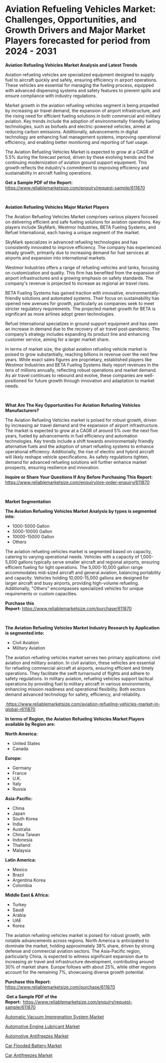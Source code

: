<p><h1>Aviation Refueling Vehicles Market: Challenges, Opportunities, and Growth Drivers and Major Market Players forecasted for period from 2024 - 2031</h1></p><p><strong>Aviation Refueling Vehicles Market Analysis and Latest Trends</strong></p>
<p><p>Aviation refueling vehicles are specialized equipment designed to supply fuel to aircraft quickly and safely, ensuring efficiency in airport operations. These vehicles are essential for managing the fueling process, equipped with advanced dispensing systems and safety features to prevent spills and ensure compliance with industry regulations. </p><p>Market growth in the aviation refueling vehicles segment is being propelled by increasing air travel demand, the expansion of airport infrastructure, and the rising need for efficient fueling solutions in both commercial and military aviation. Key trends include the adoption of environmentally friendly fueling technologies, such as biofuels and electric-powered vehicles, aimed at reducing carbon emissions. Additionally, advancements in digital technology are enhancing fuel management systems, improving operational efficiency, and enabling better monitoring and reporting of fuel usage.</p><p>The Aviation Refueling Vehicles Market is expected to grow at a CAGR of 5.5% during the forecast period, driven by these evolving trends and the continuing modernization of aviation ground support equipment. This growth reflects the industry's commitment to improving efficiency and sustainability in aircraft fueling operations.</p></p>
<p><strong>Get a Sample PDF of the Report:&nbsp;</strong> <a href="https://www.reliablemarketsize.com/enquiry/request-sample/611870?utm_campaign=1133&utm_medium=2&utm_source=Github&utm_content=ia&utm_term=10122024&utm_id=aviation-refueling-vehicles">https://www.reliablemarketsize.com/enquiry/request-sample/611870</a></p>
<p>&nbsp;</p>
<p><strong>Aviation Refueling Vehicles Major Market Players</strong></p>
<p><p>The Aviation Refueling Vehicles Market comprises various players focused on delivering efficient and safe fueling solutions for aviation operations. Key players include SkyMark, Westmor Industries, BETA Fueling Systems, and Refuel International, each having a unique segment of the market.</p><p>SkyMark specializes in advanced refueling technologies and has consistently innovated to improve efficiency. The company has experienced steady growth, primarily due to increasing demand for fuel services at airports and expansion into international markets.</p><p>Westmor Industries offers a range of refueling vehicles and tanks, focusing on customization and quality. This firm has benefited from the expansion of airport infrastructures and a growing emphasis on safety standards. The company's revenue is projected to increase as regional air travel rises.</p><p>BETA Fueling Systems has gained traction with innovative, environmentally-friendly solutions and automated systems. Their focus on sustainability has opened new avenues for growth, particularly as companies seek to meet stricter regulatory requirements. The projected market growth for BETA is significant as more airlines adopt green technologies.</p><p>Refuel International specializes in ground support equipment and has seen an increase in demand due to the recovery of air travel post-pandemic. The company’s strategy includes expanding its product line and enhancing customer service, aiming for a larger market share.</p><p>In terms of market size, the global aviation refueling vehicle market is poised to grow substantially, reaching billions in revenue over the next few years. While exact sales figures are proprietary, established players like Westmor Industries and BETA Fueling Systems likely report revenues in the tens of millions annually, reflecting robust operations and market demand. As air travel continues to rebound and evolve, these companies are well-positioned for future growth through innovation and adaptation to market needs.</p></p>
<p>&nbsp;</p>
<p><strong>What Are The Key Opportunities For Aviation Refueling Vehicles Manufacturers?</strong></p>
<p><p>The Aviation Refueling Vehicles market is poised for robust growth, driven by increasing air travel demand and the expansion of airport infrastructure. The market is expected to grow at a CAGR of around 5% over the next five years, fueled by advancements in fuel efficiency and automation technologies. Key trends include a shift towards environmentally friendly alternative fuels and the adoption of smart refueling systems to enhance operational efficiency. Additionally, the rise of electric and hybrid aircraft will likely reshape vehicle specifications. As safety regulations tighten, demand for advanced refueling solutions will further enhance market prospects, ensuring resilience and innovation.</p></p>
<p><strong>Inquire or Share Your Questions If Any Before Purchasing This Report:</strong> <a href="https://www.reliablemarketsize.com/enquiry/pre-order-enquiry/611870?utm_campaign=1133&utm_medium=2&utm_source=Github&utm_content=ia&utm_term=10122024&utm_id=aviation-refueling-vehicles">https://www.reliablemarketsize.com/enquiry/pre-order-enquiry/611870</a></p>
<p>&nbsp;</p>
<p><strong>Market Segmentation</strong></p>
<p><strong>The Aviation Refueling Vehicles Market Analysis by types is segmented into:</strong></p>
<p><ul><li>1000-5000 Gallon</li><li>5000-10000 Gallon</li><li>10000-15000 Gallon</li><li>Others</li></ul></p>
<p><p>The aviation refueling vehicles market is segmented based on capacity, catering to varying operational needs. Vehicles with a capacity of 1,000-5,000 gallons typically serve smaller aircraft and regional airports, ensuring efficient fueling for light operations. The 5,000-10,000 gallon range accommodates mid-sized aircraft and general aviation, balancing portability and capacity. Vehicles holding 10,000-15,000 gallons are designed for larger aircraft and busy airports, providing high-volume refueling. Additionally, "Others" encompasses specialized vehicles for unique requirements or custom capacities.</p></p>
<p><strong>Purchase this Report:&nbsp;</strong><a href="https://www.reliablemarketsize.com/purchase/611870?utm_campaign=1133&utm_medium=2&utm_source=Github&utm_content=ia&utm_term=10122024&utm_id=aviation-refueling-vehicles">https://www.reliablemarketsize.com/purchase/611870</a></p>
<p>&nbsp;</p>
<p><strong>The Aviation Refueling Vehicles Market Industry Research by Application is segmented into:</strong></p>
<p><ul><li>Civil Aviation</li><li>Military Aviation</li></ul></p>
<p><p>The aviation refueling vehicles market serves two primary applications: civil aviation and military aviation. In civil aviation, these vehicles are essential for refueling commercial aircraft at airports, ensuring efficient and timely operations. They facilitate the swift turnaround of flights and adhere to safety regulations. In military aviation, refueling vehicles support tactical operations by providing fuel to military aircraft in various environments, enhancing mission readiness and operational flexibility. Both sectors demand advanced technology for safety, efficiency, and reliability.</p></p>
<p><a href="https://www.reliablemarketsize.com/aviation-refueling-vehicles-market-in-global-r611870?utm_campaign=1133&utm_medium=2&utm_source=Github&utm_content=ia&utm_term=10122024&utm_id=aviation-refueling-vehicles">&nbsp;https://www.reliablemarketsize.com/aviation-refueling-vehicles-market-in-global-r611870</a></p>
<p><strong>In terms of Region, the Aviation Refueling Vehicles Market Players available by Region are:</strong></p>
<p>
    <p> <strong> North America: </strong>
        <ul>
            <li>United States</li>
            <li>Canada</li>
        </ul>
        </p> 
    <p> <strong> Europe: </strong>
        <ul>
            <li>Germany</li>
            <li>France</li>
            <li>U.K.</li>
            <li>Italy</li>
            <li>Russia</li>
        </ul>
        </p> 
    <p> <strong> Asia-Pacific: </strong>
        <ul>
            <li>China</li>
            <li>Japan</li>
            <li>South Korea</li>
            <li>India</li>
            <li>Australia</li>
            <li>China Taiwan</li>
            <li>Indonesia</li>
            <li>Thailand</li>
            <li>Malaysia</li>
        </ul>
        </p> 
    <p> <strong> Latin America: </strong>
        <ul>
            <li>Mexico</li>
            <li>Brazil</li>
            <li>Argentina Korea</li>
            <li>Colombia</li>
        </ul>
        </p> 
    <p> <strong> Middle East & Africa: </strong>
        <ul>
            <li>Turkey</li>
            <li>Saudi</li>
            <li>Arabia</li>
            <li>UAE</li>
            <li>Korea</li>
        </ul>
    </p>
    </p>
<p><p>The aviation refueling vehicles market is poised for robust growth, with notable advancements across regions. North America is anticipated to dominate the market, holding approximately 38% share, driven by strong defense and commercial aviation sectors. The Asia-Pacific region, particularly China, is expected to witness significant expansion due to increasing air travel and infrastructure development, contributing around 30% of market share. Europe follows with about 25%, while other regions account for the remaining 7%, showcasing diverse growth potential.</p></p>
<p><strong>Purchase this Report: </strong><a href="https://www.reliablemarketsize.com/purchase/611870?utm_campaign=1133&utm_medium=2&utm_source=Github&utm_content=ia&utm_term=10122024&utm_id=aviation-refueling-vehicles">https://www.reliablemarketsize.com/purchase/611870</a></p>
<p>&nbsp;<strong>Get a Sample PDF of the Report:&nbsp;&nbsp;</strong><a href="https://www.reliablemarketsize.com/enquiry/request-sample/611870?utm_campaign=1133&utm_medium=2&utm_source=Github&utm_content=ia&utm_term=10122024&utm_id=aviation-refueling-vehicles">https://www.reliablemarketsize.com/enquiry/request-sample/611870</a></p>
<p><strong></strong></p>
<p><p><a href="https://github.com/WillieWoodard/Market-Research-Report-List-7/blob/main/automatic-vacuum-impregnation-system-market.md?utm_campaign=1133&utm_medium=2&utm_source=Github&utm_content=ia&utm_term=10122024&utm_id=aviation-refueling-vehicles">Automatic Vacuum Impregnation System Market</a></p><p><a href="https://www.linkedin.com/pulse/study-global-automotive-engine-lubricant-market-emphasis-onthe-pulje?utm_campaign=1133&utm_medium=2&utm_source=Github&utm_content=ia&utm_term=10122024&utm_id=aviation-refueling-vehicles">Automotive Engine Lubricant Market</a></p><p><a href="https://www.linkedin.com/pulse/global-automotive-antifreezes-market-forecast-2024-2031-trends-bmeie?utm_campaign=1133&utm_medium=2&utm_source=Github&utm_content=ia&utm_term=10122024&utm_id=aviation-refueling-vehicles">Automotive Antifreezes Market</a></p><p><a href="https://www.linkedin.com/pulse/car-flooded-battery-market-growth-analysis-regions-manufacturers-pd4vf?utm_campaign=1133&utm_medium=2&utm_source=Github&utm_content=ia&utm_term=10122024&utm_id=aviation-refueling-vehicles">Car Flooded Battery Market</a></p><p><a href="https://www.linkedin.com/pulse/car-antifreezes-market-insight-financial-status-size-revenue-u1x0e?utm_campaign=1133&utm_medium=2&utm_source=Github&utm_content=ia&utm_term=10122024&utm_id=aviation-refueling-vehicles">Car Antifreezes Market</a></p></p>